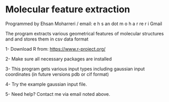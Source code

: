 # Molecular feature extraction

Programmed by Ehsan Moharreri / email: e h s an dot m o h a r re r i Gmail


The program extracts various geometrical features of molecular structures and and stores them in csv data format 

1- Download R from:
https://www.r-project.org/

2- Make sure all necessary packages are installed 


3- This program gets various input types including gaussian input coordinates (in future versions pdb or cif format)

4- Try the example gaussian input file.

5- Need help? Contact me via email noted above.


